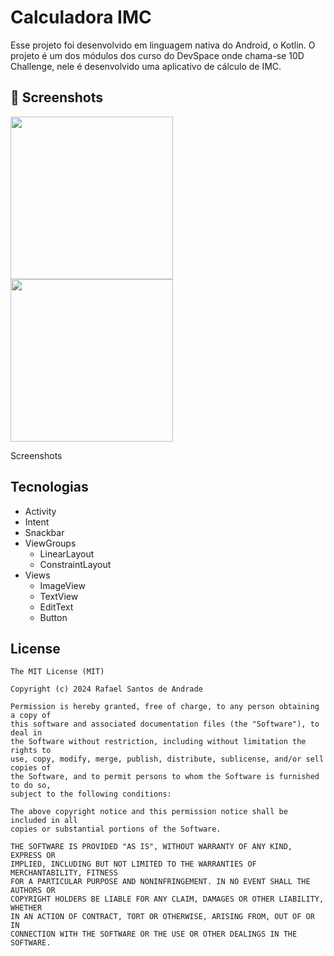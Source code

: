 # Calculadora IMC
Esse projeto foi desenvolvido em linguagem nativa do Android, o Kotlin. O projeto é um dos módulos dos curso do DevSpace onde chama-se 10D Challenge, nele é desenvolvido uma aplicativo de cálculo de IMC.

## :camera_flash: Screenshots
<!-- You can add more screenshots here if you like -->
<img src="https://github.com/DevRafaSantos/calculadoraimc/assets/166184212/688fcc62-cffc-4d89-94d2-f9d75316d33f" width=260/> <img src="https://github.com/DevRafaSantos/calculadoraimc/assets/166184212/5e77bc70-f35b-48c0-a38b-ac6834773128" width=260/>


Screenshots

## Tecnologias
- Activity
- Intent
- Snackbar
- ViewGroups
  - LinearLayout
  - ConstraintLayout
- Views
  - ImageView
  - TextView
  - EditText
  - Button


## License
```
The MIT License (MIT)

Copyright (c) 2024 Rafael Santos de Andrade

Permission is hereby granted, free of charge, to any person obtaining a copy of
this software and associated documentation files (the "Software"), to deal in
the Software without restriction, including without limitation the rights to
use, copy, modify, merge, publish, distribute, sublicense, and/or sell copies of
the Software, and to permit persons to whom the Software is furnished to do so,
subject to the following conditions:

The above copyright notice and this permission notice shall be included in all
copies or substantial portions of the Software.

THE SOFTWARE IS PROVIDED "AS IS", WITHOUT WARRANTY OF ANY KIND, EXPRESS OR
IMPLIED, INCLUDING BUT NOT LIMITED TO THE WARRANTIES OF MERCHANTABILITY, FITNESS
FOR A PARTICULAR PURPOSE AND NONINFRINGEMENT. IN NO EVENT SHALL THE AUTHORS OR
COPYRIGHT HOLDERS BE LIABLE FOR ANY CLAIM, DAMAGES OR OTHER LIABILITY, WHETHER
IN AN ACTION OF CONTRACT, TORT OR OTHERWISE, ARISING FROM, OUT OF OR IN
CONNECTION WITH THE SOFTWARE OR THE USE OR OTHER DEALINGS IN THE SOFTWARE.
```
